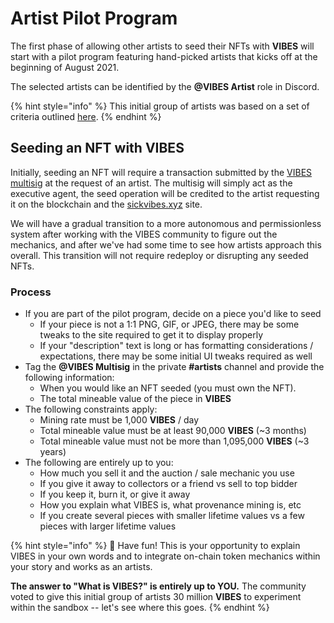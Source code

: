 # Artist Pilot Program

The first phase of allowing other artists to seed their NFTs with **VIBES** will start with a pilot program featuring hand-picked artists that kicks off at the beginning of August 2021. 

The selected artists can be identified by the **@VIBES Artist** role in Discord.

{% hint style="info" %}
This initial group of artists was based on a set of criteria outlined [here](./#artist-considerations). 
{% endhint %}

## Seeding an NFT with VIBES

Initially, seeding an NFT will require a transaction submitted by the [VIBES multisig](../governance.md#vibes-multisig) at the request of an artist. The multisig will simply act as the executive agent, the seed operation will be credited to the artist requesting it on the blockchain and the [sickvibes.xyz](https://sickvibes.xyz) site.

We will have a gradual transition to a more autonomous and permissionless system after working with the VIBES community to figure out the mechanics, and after we've had some time to see how artists approach this overall. This transition will not require redeploy or disrupting any seeded NFTs.

### Process

* If you are part of the pilot program, decide on a piece you'd like to seed
  * If your piece is not a 1:1 PNG, GIF, or JPEG, there may be some tweaks to the site required to get it to display properly
  * If your "description" text is long or has formatting considerations / expectations, there may be some initial UI tweaks required as well
* Tag the **@VIBES Multisig** in the private **\#artists** channel and provide the following information:
  * When you would like an NFT seeded \(you must own the NFT\). 
  * The total mineable value of the piece in **VIBES**
* The following constraints apply:
  * Mining rate must be 1,000 **VIBES** / day
  * Total mineable value must be at least 90,000 **VIBES** \(~3 months\)
  * Total mineable value must not be more than 1,095,000 **VIBES** \(~3 years\)
* The following are entirely up to you:
  * How much you sell it and the auction / sale mechanic you use
  * If you give it away to collectors or a friend vs sell to top bidder
  * If you keep it, burn it, or give it away
  * How you explain what VIBES is, what provenance mining is, etc
  * If you create several pieces with smaller lifetime values vs a few pieces with larger lifetime values

{% hint style="info" %}
🥳 Have fun! This is your opportunity to explain VIBES in your own words and to integrate on-chain token mechanics within your story and works as an artists.

**The answer to "What is VIBES?" is entirely up to YOU.** The community voted to give this initial group of artists 30 million **VIBES** to experiment within the sandbox -- let's see where this goes.
{% endhint %}


